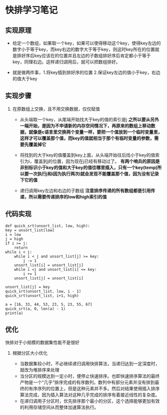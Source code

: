 # 快排学习笔记

## 实现原理

- 给定一个数组，如果取一个key，如果可以使得移动这个key，使得key左边的数字小于等于key，而key右边的数字大于等于key，则这时key所在的位置就是排好序后key应该在的位置并且左边的子数组排好序后肯定都小于等于key，同理右边。这样递归调用后，就可以把数组排好。

- 就是做两件事，1.将key插到排好序的位置  2.保证key左边的值小于key，右边的值大于key

## 实现步骤

1. 在原数组上交换，且不用交换数据，仅仅赋值
	- 从头端取一个key，从尾端开始找大于key的值的索引是j **之所以要从另外一端开始，是因为不申请新的内存空间情况下，再原来的数组上移动数据，就像是c语言里交换两个变量一样，要把一个值放到一个临时变量里，这样才可以覆盖那个值，而key的值就相当于那个有临时变量的参数，需要先覆盖掉它**
	
	- 将找到的大于key的值覆盖到key上面，从头端开始往后找小于key的值索引为i，覆盖到j的位置，因为现在j已经有移动过了。 **有两个哨兵的原因是非别标识小于key的值和大于key的值往哪里插入，只有一个key(temp)所以要一次执行j和i因为执行两次i就会发现不能覆盖那个值，因为没有记录下它的值**
	
	- 递归调用key左边和右边的子数组 **注意排序传递的所有数组都是引用传递，所以需要传递排序的low和high索引的值**

## 代码实现

	def quick_srt(unsort_list, low, high):
    key = unsort_list[low]
    i = low
    j = high
    if i >= j:
        return
    while i < j:
        while i < j and unsort_list[j] >= key:
            j -= 1
        unsort_list[i] = unsort_list[j]
        while i <j and unsort_list[i] <= key:
            i += 1
        unsort_list[j] = unsort_list[i]

    unsort_list[j] = key
    quick_srt(unsort_list, low, i - 1)
    quick_srt(unsort_list, i+1, high)

	a = [16, 33, 44, 53, 23, 5, 23, 55, 67]
	quick_srt(a, 0, len(a) - 1)
	print(a)

## 优化
快排对于小规模的数据集性能不是很好

1. 根据分区大小优化

	- 当数据集较小时，不必继续递归调用快排算法，当递归达到一定深度时，就改为堆排序来处理
	- 当分区的规模达到一定小时，便停止快速排序。也即快速排序算法的最终产物是一个“几乎”排序完成的有序数列。数列中有部分元素并没有排到最终的有序序列的位置上，但是这种元素并不多。然后对结果使用插入排序算法完成，因为插入算法对这种几乎完成的排序有着接近线性的复杂度。
	- 在递归调用子分区时，优先排序那个最小的分区，这个选择能够更加有效的利用存储空间从而整体加速算法执行。